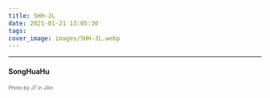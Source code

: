 ```yaml
---
title: SHH-JL
date: 2021-01-21 13:05:30
tags:
cover_image: images/SHH-JL.webp
---
```

---
#### SongHuaHu
<font face="" size=1.5 color=#646464>Photo by J7 in Jilin</font>